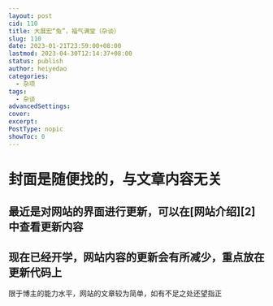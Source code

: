 ```yaml
---
layout: post
cid: 110
title: 大展宏“兔”，福气满堂（杂谈）
slug: 110
date: 2023-01-21T23:59:00+08:00
lastmod: 2023-04-30T12:14:37+08:00
status: publish
author: heiyedao
categories: 
  - 杂项
tags: 
  - 杂谈
advancedSettings: 
cover: 
excerpt: 
PostType: nopic
showToc: 0
---
```


# 封面是随便找的，与文章内容无关
## 最近是对网站的界面进行更新，可以在[网站介绍][2]中查看更新内容

## 现在已经开学，网站内容的更新会有所减少，重点放在更新代码上

限于博主的能力水平，网站的文章较为简单，如有不足之处还望指正

  [1]: https://heiyedao.top/usr/uploads/2023/04/828073498.docx
